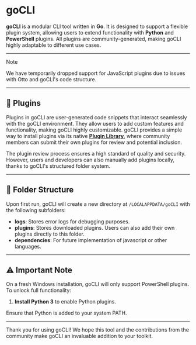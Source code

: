 # goCLI

**goCLI** is a modular CLI tool written in **Go**. It is designed to support a flexible plugin system, allowing users to extend functionality with **Python** and **PowerShell** plugins. All plugins are community-generated, making goCLI highly adaptable to different use cases.

---

> [!NOTE]
> We have temporarily dropped support for JavaScript plugins due to issues with Otto and goCLI's code structure.

---

## 🔌 Plugins

Plugins in goCLI are user-generated code snippets that interact seamlessly with the goCLI environment. They allow users to add custom features and functionality, making goCLI highly customizable. goCLI provides a simple way to install plugins via its native **[Plugin Library](https://github.com/LewdLillyVT/goCLI/wiki/Plugin-Library)**, where community members can submit their own plugins for review and potential inclusion.

The plugin review process ensures a high standard of quality and security. However, users and developers can also manually add plugins locally, thanks to goCLI's structured folder system.

---

## 📂 Folder Structure

Upon first run, goCLI will create a new directory at `/LOCALAPPDATA/goCLI` with the following subfolders:

- **logs**: Stores error logs for debugging purposes.
- **plugins**: Stores downloaded plugins. Users can also add their own plugins directly to this folder.
- **dependencies**: For future implementation of javascript or other languages.

---

## ⚠️ Important Note

On a fresh Windows installation, goCLI will only support PowerShell plugins. To unlock full functionality:

1. **Install Python 3** to enable Python plugins.

Ensure that Python is added to your system PATH.

---

Thank you for using goCLI! We hope this tool and the contributions from the community make goCLI an invaluable addition to your toolkit.
